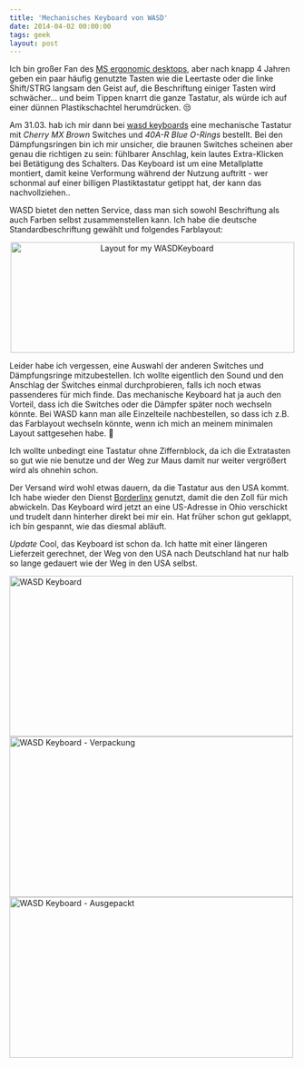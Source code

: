 ```yaml
---
title: 'Mechanisches Keyboard von WASD'
date: 2014-04-02 00:00:00 
tags: geek
layout: post
---
```

Ich bin großer Fan des [MS ergonomic desktops][1], aber nach knapp 4 Jahren geben ein paar häufig genutzte Tasten wie die Leertaste oder die linke Shift/STRG langsam den Geist auf, die Beschriftung einiger Tasten wird schwächer... und beim Tippen knarrt die ganze Tastatur, als würde ich auf einer dünnen Plastikschachtel herumdrücken. :unamused:

Am 31.03. hab ich mir dann bei [wasd keyboards][0] eine mechanische Tastatur mit *Cherry MX Brown* Switches und *40A-R Blue O-Rings* bestellt. Bei den Dämpfungsringen bin ich mir unsicher, die braunen Switches scheinen aber genau die richtigen zu sein: fühlbarer Anschlag, kein lautes Extra-Klicken bei Betätigung des Schalters. Das Keyboard ist um eine Metallplatte montiert, damit keine Verformung während der Nutzung auftritt - wer schonmal auf einer billigen Plastiktastatur getippt hat, der kann das nachvollziehen..

WASD bietet den netten Service, dass man sich sowohl Beschriftung als auch Farben selbst zusammenstellen kann. Ich habe die deutsche Standardbeschriftung gewählt und folgendes Farblayout:

<center><a href="https://www.flickr.com/photos/cringe/13574041293" title="Layout for my WASDKeyboard by Carsten Ringe, on Flickr"><img src="https://farm8.staticflickr.com/7129/13574041293_9e37d62108.jpg" width="500" height="195" alt="Layout for my WASDKeyboard"></a></center>

Leider habe ich vergessen, eine Auswahl der anderen Switches und Dämpfungsringe mitzubestellen. Ich wollte eigentlich den Sound und den Anschlag der Switches einmal durchprobieren, falls ich noch etwas passenderes für mich finde. Das mechanische Keyboard hat ja auch den Vorteil, dass ich die Switches oder die Dämpfer später noch wechseln könnte. Bei WASD kann man alle Einzelteile nachbestellen, so dass ich z.B. das Farblayout wechseln könnte, wenn ich mich an meinem minimalen Layout sattgesehen habe. 🙂

Ich wollte unbedingt eine Tastatur ohne Ziffernblock, da ich die Extratasten so gut wie nie benutze und der Weg zur Maus damit nur weiter vergrößert wird als ohnehin schon.

Der Versand wird wohl etwas dauern, da die Tastatur aus den USA kommt. Ich habe wieder den Dienst [Borderlinx][2] genutzt, damit die den Zoll für mich abwickeln. Das Keyboard wird jetzt an eine US-Adresse in Ohio verschickt und trudelt dann hinterher direkt bei mir ein. Hat früher schon gut geklappt, ich bin gespannt, wie das diesmal abläuft.

*Update* Cool, das Keyboard ist schon da. Ich hatte mit einer längeren Lieferzeit gerechnet, der Weg von den USA nach Deutschland hat nur halb so lange gedauert wie der Weg in den USA selbst.

<a href="https://www.flickr.com/photos/cringe/13776744144" title="WASD Keyboard by Carsten Ringe, on Flickr"><img src="https://farm8.staticflickr.com/7176/13776744144_d28cb09cd7.jpg" width="500" height="283" alt="WASD Keyboard"></a>
<a href="https://www.flickr.com/photos/cringe/13776742464" title="WASD Keyboard - Verpackung by Carsten Ringe, on Flickr"><img src="https://farm6.staticflickr.com/5067/13776742464_f6994e7e27.jpg" width="500" height="283" alt="WASD Keyboard - Verpackung"></a>
<a href="https://www.flickr.com/photos/cringe/13776388255" title="WASD Keyboard - Ausgepackt by Carsten Ringe, on Flickr"><img src="https://farm8.staticflickr.com/7042/13776388255_fa01f10533.jpg" width="500" height="283" alt="WASD Keyboard - Ausgepackt"></a>

[0]: https://www.wasdkeyboards.com/
[1]: http://www.amazon.de/Microsoft-Ergonomic-schnurlos-deutsches-Tastaturlayout/dp/B000R8USCA/kopisde-21
[2]: https://www.borderlinx.com/

